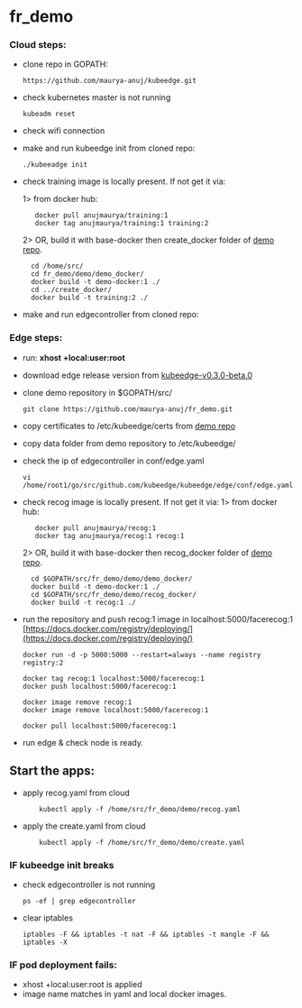 # fr_demo


### Cloud steps:
- clone repo in GOPATH:
    ```
    https://github.com/maurya-anuj/kubeedge.git
    ```
- check kubernetes master is not running
	```
	kubeadm reset
	```
- check wifi connection

- make and run kubeedge init from cloned repo:
	```
	./kubeeadge init
	```
- check training image is locally present. If not get it via:

	1> from docker hub:
	
         docker pull anujmaurya/training:1
         docker tag anujmaurya/training:1 training:2
        
    2> OR, build it with base-docker then create_docker folder of [demo repo](https://github.com/maurya-anuj/fr_demo).
       
        cd /home/src/
        cd fr_demo/demo/demo_docker/
        docker build -t demo-docker:1 ./
        cd ../create_docker/
        docker build -t training:2 ./
        
- make and run edgecontroller from cloned repo:


### Edge steps:
- run: **xhost +local:user:root**
- download edge release version from
    [kubeedge-v0.3.0-beta.0](https://github.com/kubeedge/kubeedge/releases/download/v0.3.0-beta.0/kubeedge-v0.3.0-beta.0-linux-amd64.tar.gz)

- clone demo repository in $GOPATH/src/
    ```oraclesqlplus
    git clone https://github.com/maurya-anuj/fr_demo.git
    ```
- copy certificates to /etc/kubeedge/certs from [demo repo](https://github.com/maurya-anuj/fr_demo/tree/master/certs)
- copy data folder from demo repository to /etc/kubeedge/

- check the ip of edgecontroller in conf/edge.yaml
    ```
    vi /home/root1/go/src/github.com/kubeedge/kubeedge/edge/conf/edge.yaml
    ```
- check recog image is locally present. If not get it via:
	1> from docker hub:
   
         docker pull anujmaurya/recog:1
         docker tag anujmaurya/recog:1 recog:1
    
    2> OR, build it with base-docker then recog_docker folder of [demo repo](https://github.com/maurya-anuj/fr_demo).
       
        cd $GOPATH/src/fr_demo/demo/demo_docker/
        docker build -t demo-docker:1 ./
        cd $GOPATH/src/fr_demo/demo/recog_docker/
        docker build -t recog:1 ./
       
- run the repository and push recog:1 image in localhost:5000/facerecog:1
	[https://docs.docker.com/registry/deploying/](https://docs.docker.com/registry/deploying/) 
	```
    docker run -d -p 5000:5000 --restart=always --name registry registry:2
    
    docker tag recog:1 localhost:5000/facerecog:1
    docker push localhost:5000/facerecog:1
    
    docker image remove recog:1
    docker image remove localhost:5000/facerecog:1
    
    docker pull localhost:5000/facerecog:1
    ```

- run edge & check node is ready.


## Start the apps:
- apply recog.yaml from cloud
	```
	    kubectl apply -f /home/src/fr_demo/demo/recog.yaml
    ```
- apply the create.yaml from cloud
	```
	    kubectl apply -f /home/src/fr_demo/demo/create.yaml
	```   


### IF kubeedge init breaks
- check edgecontroller is not running
    ```
    ps -ef | grep edgecontroller
    ```
- clear iptables
    ```
    iptables -F && iptables -t nat -F && iptables -t mangle -F && iptables -X
    ```
### IF pod deployment fails:
- xhost +local:user:root is applied
- image name matches in yaml and local docker images.